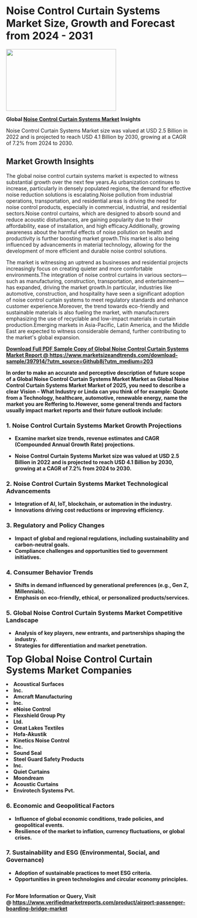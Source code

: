 <H1>Noise Control Curtain Systems Market Size, Growth and Forecast from 2024 - 2031</H1><img class="aligncenter size-medium wp-image-584254" src="https://thirdeyenews.in/wp-content/uploads/2024/09/Global-Market-Research-300x168.jpeg" alt="" width="300" height="168" /><p><strong>Global&nbsp;<a href="https://www.marketsizeandtrends.com/download-sample/397914/?utm_source=Github8j?utm_medium=203">Noise Control Curtain Systems Market</a> Insights</strong></p><p>Noise Control Curtain Systems Market size was valued at USD 2.5 Billion in 2022 and is projected to reach USD 4.1 Billion by 2030, growing at a CAGR of 7.2% from 2024 to 2030.</p><p><h2>Market Growth Insights</h2> <p>The global noise control curtain systems market is expected to witness substantial growth over the next few years.As urbanization continues to increase, particularly in densely populated regions, the demand for effective noise reduction solutions is escalating.Noise pollution from industrial operations, transportation, and residential areas is driving the need for noise control products, especially in commercial, industrial, and residential sectors.Noise control curtains, which are designed to absorb sound and reduce acoustic disturbances, are gaining popularity due to their affordability, ease of installation, and high efficacy.Additionally, growing awareness about the harmful effects of noise pollution on health and productivity is further boosting market growth.This market is also being influenced by advancements in material technology, allowing for the development of more efficient and durable noise control solutions.</p> <p><strong><a href="#"></a></strong></p> <p>The market is witnessing an uptrend as businesses and residential projects increasingly focus on creating quieter and more comfortable environments.The integration of noise control curtains in various sectors—such as manufacturing, construction, transportation, and entertainment—has expanded, driving the market growth.In particular, industries like automotive, construction, and hospitality have seen a significant adoption of noise control curtain systems to meet regulatory standards and enhance customer experience.Moreover, the trend towards eco-friendly and sustainable materials is also fueling the market, with manufacturers emphasizing the use of recyclable and low-impact materials in curtain production.Emerging markets in Asia-Pacific, Latin America, and the Middle East are expected to witness considerable demand, further contributing to the market's global expansion.<p><strong><a href="#"></p><p><span class=""><strong>Download Full PDF Sample Copy of Global Noise Control Curtain Systems Market Report</strong> @ <a href="https://www.marketsizeandtrends.com/download-sample/397914/?utm_source=Github8j?utm_medium=203" target="_blank">https://www.marketsizeandtrends.com/download-sample/397914/?utm_source=Github8j?utm_medium=203</a></span></p><p>In order to make an accurate and perceptive description of future scope of a Global&nbsp;Noise Control Curtain Systems Market Market as Global&nbsp;Noise Control Curtain Systems Market Market of 2025, you need to describe a clear Vision &ndash; What Industry or Linda can you think of for example: Quote from a Technology, healthcare, automotive, renewable energy, name the market you are Reffering to.However, some general trends and factors usually impact market reports and their future outlook include:</p><h3>1.&nbsp;<strong>Noise Control Curtain Systems Market Growth Projections</strong></h3><ul><li>Examine market size trends, revenue estimates and CAGR (Compounded Annual Growth Rate) projections.</li><li><p>Noise Control Curtain Systems Market size was valued at USD 2.5 Billion in 2022 and is projected to reach USD 4.1 Billion by 2030, growing at a CAGR of 7.2% from 2024 to 2030.</p></li></ul><h3>2.&nbsp;<strong>Noise Control Curtain Systems Market Technological Advancements</strong></h3><ul><li>Integration of AI, IoT, blockchain, or automation in the industry.</li><li>Innovations driving cost reductions or improving efficiency.</li></ul><h3>3.&nbsp;<strong>Regulatory and Policy Changes</strong></h3><ul><li>Impact of global and regional regulations, including sustainability and carbon-neutral goals.</li><li>Compliance challenges and opportunities tied to government initiatives.</li></ul><h3>4.&nbsp;<strong>Consumer Behavior Trends</strong></h3><ul><li>Shifts in demand influenced by generational preferences (e.g., Gen Z, Millennials).</li><li>Emphasis on eco-friendly, ethical, or personalized products/services.</li></ul><h3>5.&nbsp;<strong>Global Noise Control Curtain Systems Market Competitive Landscape</strong></h3><ul><li>Analysis of key players, new entrants, and partnerships shaping the industry.</li><li>Strategies for differentiation and market penetration.</li></ul><p data-pm-slice="1 1 []"><span style="color: inherit; font-family: inherit; font-size: 25px;">Top Global Noise Control Curtain Systems Market Companies</span></p><div class="" data-test-id=""><p><li>Acoustical Surfaces</li><li> Inc.</li><li> Amcraft Manufacturing</li><li> Inc.</li><li> eNoise Control</li><li> Flexshield Group Pty</li><li> Ltd.</li><li> Great Lakes Textiles</li><li> Hofa-Akustik</li><li> Kinetics Noise Control</li><li> Inc.</li><li> Sound Seal</li><li> Steel Guard Safety Products</li><li> Inc.</li><li> Quiet Curtains</li><li> Moondream</li><li> Acoustic Curtains</li><li> Envirotech Systems Pvt.</li></p></div><h3>6.&nbsp;<strong>Economic and Geopolitical Factors</strong></h3><ul><li>Influence of global economic conditions, trade policies, and geopolitical events.</li><li>Resilience of the market to inflation, currency fluctuations, or global crises.</li></ul><h3>7.&nbsp;<strong>Sustainability and ESG (Environmental, Social, and Governance)</strong></h3><ul><li>Adoption of sustainable practices to meet ESG criteria.</li><li>Opportunities in green technologies and circular economy principles.</li></ul><h2><strong style="font-size: 14px;">For More Information or Query, Visit @&nbsp;</strong><a style="background-color: #ffffff; font-size: 14px;" href="https://www.marketsizeandtrends.com/report/noise-control-curtain-systems-market/" target="_blank">https://www.verifiedmarketreports.com/product/airport-passenger-boarding-bridge-market</a></h2>